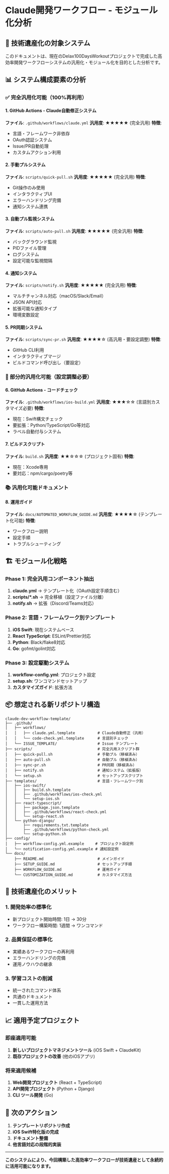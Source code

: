 # Claude開発ワークフロー - モジュール化分析

## 🎯 技術遺産化の対象システム

このドキュメントは、現在のDelax100DaysWorkoutプロジェクトで完成した高効率開発ワークフローシステムの汎用化・モジュール化を目的とした分析です。

## 📊 システム構成要素の分析

### ✅ 完全汎用化可能（100%再利用）

#### 1. GitHub Actions - Claude自動修正システム
**ファイル**: `.github/workflows/claude.yml`
**汎用度**: ★★★★★ (完全汎用)
**特徴**:
- 言語・フレームワーク非依存
- OAuth認証システム
- Issue/PR自動処理
- カスタムアクション利用

#### 2. 手動プルシステム
**ファイル**: `scripts/quick-pull.sh`
**汎用度**: ★★★★★ (完全汎用)
**特徴**:
- Git操作のみ使用
- インタラクティブUI
- エラーハンドリング完備
- 通知システム連携

#### 3. 自動プル監視システム
**ファイル**: `scripts/auto-pull.sh`
**汎用度**: ★★★★★ (完全汎用)
**特徴**:
- バックグラウンド監視
- PIDファイル管理
- ログシステム
- 設定可能な監視間隔

#### 4. 通知システム
**ファイル**: `scripts/notify.sh`
**汎用度**: ★★★★★ (完全汎用)
**特徴**:
- マルチチャンネル対応（macOS/Slack/Email）
- JSON API対応
- 拡張可能な通知タイプ
- 環境変数設定

#### 5. PR同期システム
**ファイル**: `scripts/sync-pr.sh`
**汎用度**: ★★★★☆ (高汎用・要設定調整)
**特徴**:
- GitHub CLI利用
- インタラクティブマージ
- ビルドコマンド呼び出し（要設定）

### 🔧 部分的汎用化可能（設定調整必要）

#### 6. GitHub Actions - コードチェック
**ファイル**: `.github/workflows/ios-build.yml`
**汎用度**: ★★★☆☆ (言語別カスタマイズ必要)
**特徴**:
- 現在：Swift構文チェック
- 要拡張：Python/TypeScript/Go等対応
- ラベル自動付与システム

#### 7. ビルドスクリプト
**ファイル**: `build.sh`
**汎用度**: ★★☆☆☆ (プロジェクト固有)
**特徴**:
- 現在：Xcode専用
- 要対応：npm/cargo/poetry等

### 📚 汎用化可能ドキュメント

#### 8. 運用ガイド
**ファイル**: `docs/AUTOMATED_WORKFLOW_GUIDE.md`
**汎用度**: ★★★★☆ (テンプレート化可能)
**特徴**:
- ワークフロー説明
- 設定手順
- トラブルシューティング

## 🏗️ モジュール化戦略

### Phase 1: 完全汎用コンポーネント抽出
1. **claude.yml** → テンプレート化（OAuth設定手順含む）
2. **scripts/*.sh** → 完全移植（設定ファイル分離）
3. **notify.sh** → 拡張（Discord/Teams対応）

### Phase 2: 言語・フレームワーク別テンプレート
1. **iOS Swift**: 現在システムベース
2. **React TypeScript**: ESLint/Prettier対応
3. **Python**: Black/flake8対応
4. **Go**: gofmt/golint対応

### Phase 3: 設定駆動システム
1. **workflow-config.yml**: プロジェクト設定
2. **setup.sh**: ワンコマンドセットアップ
3. **カスタマイズガイド**: 拡張方法

## 📦 想定される新リポジトリ構造

```
claude-dev-workflow-template/
├── .github/
│   ├── workflows/
│   │   ├── claude.yml.template          # Claude自動修正（汎用）
│   │   └── code-check.yml.template      # 言語別チェック
│   └── ISSUE_TEMPLATE/                  # Issue テンプレート
├── scripts/                             # 完全汎用スクリプト群
│   ├── quick-pull.sh                    # 手動プル（移植済み）
│   ├── auto-pull.sh                     # 自動プル（移植済み）
│   ├── sync-pr.sh                       # PR同期（移植済み）
│   ├── notify.sh                        # 通知システム（拡張版）
│   └── setup.sh                         # セットアップスクリプト
├── templates/                           # 言語・フレームワーク別
│   ├── ios-swift/
│   │   ├── build.sh.template
│   │   ├── .github/workflows/ios-check.yml
│   │   └── setup-ios.sh
│   ├── react-typescript/
│   │   ├── package.json.template
│   │   ├── .github/workflows/react-check.yml
│   │   └── setup-react.sh
│   └── python-django/
│       ├── requirements.txt.template
│       ├── .github/workflows/python-check.yml
│       └── setup-python.sh
├── config/
│   ├── workflow-config.yml.example     # プロジェクト設定例
│   └── notification-config.yml.example # 通知設定例
└── docs/
    ├── README.md                        # メインガイド
    ├── SETUP_GUIDE.md                   # セットアップ手順
    ├── WORKFLOW_GUIDE.md                # 運用ガイド
    └── CUSTOMIZATION_GUIDE.md           # カスタマイズ方法
```

## 🎯 技術遺産化のメリット

### 1. **開発効率の標準化**
- 新プロジェクト開始時間: 1日 → 30分
- ワークフロー構築時間: 1週間 → ワンコマンド

### 2. **品質保証の標準化**
- 実績あるワークフローの再利用
- エラーハンドリングの完備
- 運用ノウハウの継承

### 3. **学習コストの削減**
- 統一されたコマンド体系
- 共通のドキュメント
- 一貫した運用方法

## 📈 適用予定プロジェクト

### 即座適用可能
1. **新しいプロジェクトマネジメントツール** (iOS Swift + ClaudeKit)
2. **既存プロジェクトの改善** (他のiOSアプリ)

### 将来適用候補
1. **Web開発プロジェクト** (React + TypeScript)
2. **API開発プロジェクト** (Python + Django)
3. **CLI ツール開発** (Go)

## 🚀 次のアクション

1. **テンプレートリポジトリ作成**
2. **iOS Swift特化版の完成**
3. **ドキュメント整備**
4. **他言語対応の段階的実装**

---

**このシステムにより、今回構築した高効率ワークフローが技術遺産として永続的に活用可能になります。**